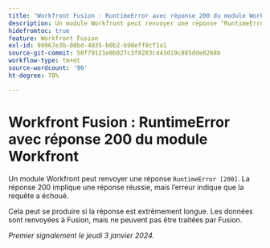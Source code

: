 ```yaml
---
title: "Workfront Fusion : RuntimeError avec réponse 200 du module Workfront"
description: Un module Workfront peut renvoyer une réponse "RuntimeError [200]". La réponse 200 implique une réponse réussie, mais l’erreur indique que la requête a échoué.
hidefromtoc: true
feature: Workfront Fusion
exl-id: 99967e3b-08bd-4035-b0b2-b90eff8cf1a1
source-git-commit: 50f79121e0b027c3f0283cd43d19c885dde8268b
workflow-type: tm+mt
source-wordcount: '90'
ht-degree: 78%

---
```


# Workfront Fusion : RuntimeError avec réponse 200 du module Workfront

<!--

>[!NOTE]
>
>This issue was fixed on March 28, 2024.

-->

Un module Workfront peut renvoyer une réponse `RuntimeError [200]`. La réponse 200 implique une réponse réussie, mais l’erreur indique que la requête a échoué.

Cela peut se produire si la réponse est extrêmement longue. Les données sont renvoyées à Fusion, mais ne peuvent pas être traitées par Fusion.

_Premier signalement le jeudi 3 janvier 2024._
